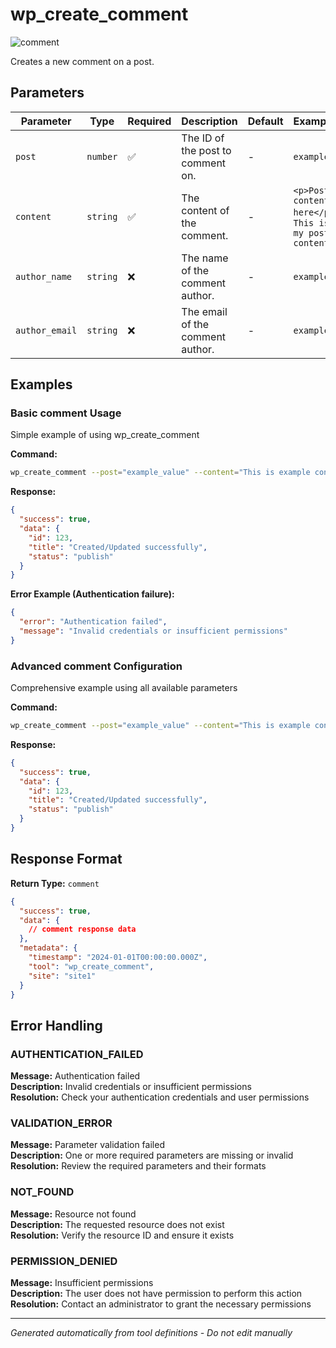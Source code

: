 # wp_create_comment

![comment](https://img.shields.io/badge/category-comment-lightgrey)

Creates a new comment on a post.

## Parameters

| Parameter      | Type     | Required | Description                       | Default | Examples                                              |
| -------------- | -------- | -------- | --------------------------------- | ------- | ----------------------------------------------------- |
| `post`         | `number` | ✅       | The ID of the post to comment on. | -       | `example`                                             |
| `content`      | `string` | ✅       | The content of the comment.       | -       | `<p>Post content here</p>`, `This is my post content` |
| `author_name`  | `string` | ❌       | The name of the comment author.   | -       | `example`                                             |
| `author_email` | `string` | ❌       | The email of the comment author.  | -       | `example`                                             |

## Examples

### Basic comment Usage

Simple example of using wp_create_comment

**Command:**

```bash
wp_create_comment --post="example_value" --content="This is example content for the post."
```

**Response:**

```json
{
  "success": true,
  "data": {
    "id": 123,
    "title": "Created/Updated successfully",
    "status": "publish"
  }
}
```

**Error Example (Authentication failure):**

```json
{
  "error": "Authentication failed",
  "message": "Invalid credentials or insufficient permissions"
}
```

### Advanced comment Configuration

Comprehensive example using all available parameters

**Command:**

```bash
wp_create_comment --post="example_value" --content="This is example content for the post." --author_name="example_value" --author_email="example_value"
```

**Response:**

```json
{
  "success": true,
  "data": {
    "id": 123,
    "title": "Created/Updated successfully",
    "status": "publish"
  }
}
```

## Response Format

**Return Type:** `comment`

```json
{
  "success": true,
  "data": {
    // comment response data
  },
  "metadata": {
    "timestamp": "2024-01-01T00:00:00.000Z",
    "tool": "wp_create_comment",
    "site": "site1"
  }
}
```

## Error Handling

### AUTHENTICATION_FAILED

**Message:** Authentication failed  
**Description:** Invalid credentials or insufficient permissions  
**Resolution:** Check your authentication credentials and user permissions

### VALIDATION_ERROR

**Message:** Parameter validation failed  
**Description:** One or more required parameters are missing or invalid  
**Resolution:** Review the required parameters and their formats

### NOT_FOUND

**Message:** Resource not found  
**Description:** The requested resource does not exist  
**Resolution:** Verify the resource ID and ensure it exists

### PERMISSION_DENIED

**Message:** Insufficient permissions  
**Description:** The user does not have permission to perform this action  
**Resolution:** Contact an administrator to grant the necessary permissions

---

_Generated automatically from tool definitions - Do not edit manually_
